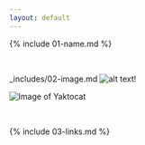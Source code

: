 ```yaml
---
layout: default
---
```


{% include 01-name.md %}

<br>

_includes/02-image.md
![alt text](https://octodex.github.com/images/yaktocat.png)!

![Image of Yaktocat](https://octodex.github.com/images/yaktocat.png)


<br>

{% include 03-links.md %}

